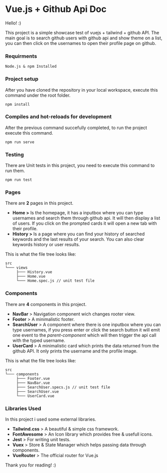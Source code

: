 # Vue.js + Github Api  Doc

Hello! :) 


This project is a simple showcase test of vuejs + tailwind + github API.
The main goal is to search github users with github api and show theme on a list, you can then click on the usernames to open their profile page on github. 

### Requirments
```
Node.js & npm Installed  
```

### Project setup

After you have cloned the repository in your local workspace, execute this command under the root folder.
```
npm install
```

### Compiles and hot-reloads for development

After the previous command succefully completed, to run the project execute this command.
```
npm run serve
```

### Testing

There are Unit tests in this project, you need to execute this command to run them.
```
npm run test
```

### Pages
There are **2** pages in this project.

* **Home >** Is the homepage, it has a inputbox where you can type usernames and search them through github api. It will then display a list of users. If you click on the prompted cards it will open a new tab with their profile. 
* **History >** Is a page where you can find your history of searched keywords and the last results of your search. You can also clear keywords history or user results.

This is what the file tree looks like:
```
src
└─── views 
     ├─── History.vue
     ├─── Home.vue
     └─── Home.spec.js // unit test file
```
  
### Components
There are **4** components in this project. 

* **NavBar** > Navigation component wich changes rooter view.
* **Footer** > A minimalistic footer.
* **SearchUser** > A component where there is one inputbox where you can type usernames, if you press enter or click the search button it will emit one event to the *parent-component* which will then trigger the api call with the typed username.
* **UserCard** > A minimalistic card which prints the data returned from the github API. It only prints the username and the profile image.

This is what the file tree looks like:
```
src
└─── components 
     ├─── Footer.vue
     ├─── NavBar.vue
     ├─── SearchUser.specs.js // unit test file
     ├─── SearchUser.vue
     └─── UserCard.vue
```

### Libraries Used

In this project i used some external libraries.

* **Tailwind.css** > A beautiful & simple css framework.
* **FontAwesome** > An Icon library which provides free & usefull icons.
* **Jest** > For writing unit tests.
* **Vuex** > Store & State Manager which helps passing data through components.
* **VueRouter** > The official router for Vue.js 

Thank you for reading! :)
